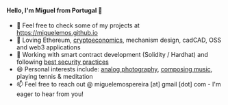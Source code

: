 #### Hello, I'm Miguel from Portugal 👋

- 📝 Feel free to check some of my projects at https://miguelemos.github.io
- 💙 Loving Ethereum, [cryptoeconomics](https://miguelemos.co), mechanism design, cadCAD, OSS and web3 applications 
- 🌱 Working with smart contract development (Solidity / Hardhat) and following [best security practices](https://consensys.github.io/smart-contract-best-practices) 
- 😄 Personal interests include: [analog photography](https://www.some-places-some-spaces.com), [composing music](https://doorsopendoors.bandcamp.com), playing tennis & meditation
- 📫 Feel free to reach out @ miguelemospereira [at] gmail [dot] com - I'm eager to hear from you!

<!--
**miguelemos/miguelemos** is a ✨ _special_ ✨ repository because its `README.md` (this file) appears on your GitHub profile.
-->
